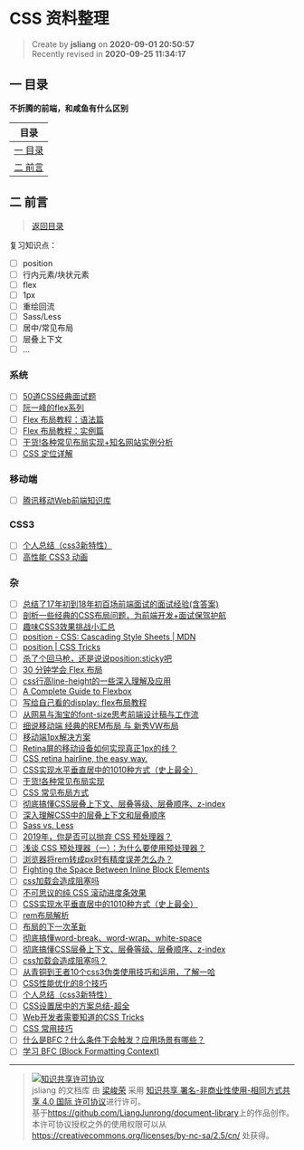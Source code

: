 CSS 资料整理
===

> Create by **jsliang** on **2020-09-01 20:50:57**  
> Recently revised in **2020-09-25 11:34:17**

## <a name="chapter-one" id="chapter-one"></a>一 目录

**不折腾的前端，和咸鱼有什么区别**

| 目录 |
| --- |
| [一 目录](#chapter-one) |
| <a name="catalog-chapter-two" id="catalog-chapter-two"></a>[二 前言](#chapter-two) |

## <a name="chapter-two" id="chapter-two"></a>二 前言

> [返回目录](#chapter-one)

复习知识点：

* [ ] position
* [ ] 行内元素/块状元素
* [ ] flex
* [ ] 1px
* [ ] 重绘回流
* [ ] Sass/Less
* [ ] 居中/常见布局
* [ ] 层叠上下文
* [ ] ...

### 系统

* [ ] [50道CSS经典面试题](https://segmentfault.com/a/1190000013325778)
* [ ] [阮一峰的flex系列](https://www.ruanyifeng.com/blog/2015/07/flex-grammar.html)
* [ ] [Flex 布局教程：语法篇](http://www.ruanyifeng.com/blog/2015/07/flex-grammar.html)
* [ ] [Flex 布局教程：实例篇](http://www.ruanyifeng.com/blog/2015/07/flex-examples.html)
* [ ] [干货!各种常见布局实现+知名网站实例分析](https://juejin.im/post/6844903574929932301)
* [ ] [CSS 定位详解](http://www.ruanyifeng.com/blog/2019/11/css-position.html)

### 移动端

* [ ] [腾讯移动Web前端知识库](https://github.com/hoosin/mobile-web-favorites)

### CSS3

* [ ] [个人总结（css3新特性）](https://juejin.im/post/6844903518520901639)
* [ ] [高性能 CSS3 动画](https://github.com/AlloyTeam/Mars/blob/master/performance/high-performance-css3-animation.md)

### 杂

* [ ] [总结了17年初到18年初百场前端面试的面试经验(含答案)](https://juejin.im/post/6844903636271644680)
* [ ] [剖析一些经典的CSS布局问题，为前端开发+面试保驾护航](https://juejin.im/post/6844903962529759239)
*  [ ] [趣味CSS3效果挑战小汇总]([https://link](https://juejin.im/post/6844903896473665550))
*  [ ] [position - CSS: Cascading Style Sheets | MDN](https://developer.mozilla.org/en-US/docs/Web/CSS/position)
*  [ ] [position | CSS Tricks](https://css-tricks.com/almanac/properties/p/position/)
*  [ ] [杀了个回马枪，还是说说position:sticky吧](https://www.zhangxinxu.com/wordpress/2018/12/css-position-sticky/)
*  [ ] [30 分钟学会 Flex 布局](https://zhuanlan.zhihu.com/p/25303493)
*  [ ] [css行高line-height的一些深入理解及应用](https://www.zhangxinxu.com/wordpress/2009/11/css%E8%A1%8C%E9%AB%98line-height%E7%9A%84%E4%B8%80%E4%BA%9B%E6%B7%B1%E5%85%A5%E7%90%86%E8%A7%A3%E5%8F%8A%E5%BA%94%E7%94%A8/)
*  [ ] [A Complete Guide to Flexbox](https://css-tricks.com/snippets/css/a-guide-to-flexbox/)
*  [ ] [写给自己看的display: flex布局教程](https://www.zhangxinxu.com/wordpress/2018/10/display-flex-css3-css/)
*  [ ] [从网易与淘宝的font-size思考前端设计稿与工作流](https://www.cnblogs.com/lyzg/p/4877277.html)
*  [ ] [细说移动端 经典的REM布局 与 新秀VW布局](https://cloud.tencent.com/developer/article/1352187)
*  [ ] [移动端1px解决方案](https://juejin.im/post/5d19b729f265da1bb2774865)
*  [ ] [Retina屏的移动设备如何实现真正1px的线？](https://jinlong.github.io/2015/05/24/css-retina-hairlines/)
*  [ ] [CSS retina hairline, the easy way.](http://dieulot.net/css-retina-hairline)
*  [ ] [CSS实现水平垂直居中的1010种方式（史上最全）](https://juejin.im/post/5b9a4477f265da0ad82bf921)
*  [ ] [干货!各种常见布局实现](https://juejin.im/post/5aa252ac518825558001d5de)
*  [ ] [CSS 常见布局方式](https://juejin.im/post/599970f4518825243a78b9d5)
*  [ ] [彻底搞懂CSS层叠上下文、层叠等级、层叠顺序、z-index](https://juejin.im/post/5b876f86518825431079ddd6)
*  [ ] [深入理解CSS中的层叠上下文和层叠顺序](https://www.zhangxinxu.com/wordpress/2016/01/understand-css-stacking-context-order-z-index/)
*  [ ] [Sass vs. Less](https://css-tricks.com/sass-vs-less/)
*  [ ] [2019年，你是否可以抛弃 CSS 预处理器？](https://aotu.io/notes/2019/10/29/css-preprocessor/index.html)
*  [ ] [浅谈 CSS 预处理器（一）：为什么要使用预处理器？](https://github.com/cssmagic/blog/issues/73)
*  [ ] [浏览器将rem转成px时有精度误差怎么办？](https://www.zhihu.com/question/264372456)
*  [ ] [Fighting the Space Between Inline Block Elements](https://css-tricks.com/fighting-the-space-between-inline-block-elements/)
*  [ ] [css加载会造成阻塞吗](https://segmentfault.com/a/1190000018130499)
*  [ ] [不可思议的纯 CSS 滚动进度条效果](https://juejin.im/post/6844903758074216462)
*  [ ] [CSS实现水平垂直居中的1010种方式（史上最全）](https://juejin.im/post/6844903679242305544)
*  [ ] [rem布局解析](https://juejin.im/post/6844903671143088136)
*  [ ] [布局的下一次革新](https://juejin.im/post/6844903666374148103)
*  [ ] [彻底搞懂word-break、word-wrap、white-space](https://juejin.im/post/6844903667863126030)
*  [ ] [彻底搞懂CSS层叠上下文、层叠等级、层叠顺序、z-index](https://juejin.im/post/6844903667175260174)
*  [ ] [css加载会造成阻塞吗？](https://juejin.im/post/6844903667733118983?utm_source=gold_browser_extension)
*  [ ] [从青铜到王者10个css3伪类使用技巧和运用，了解一哈](https://juejin.im/post/6844903654756089864)
*  [ ] [CSS性能优化的8个技巧](https://juejin.im/post/6844903649605320711?utm_source=gold_browser_extension)
*  [ ] [个人总结（css3新特性）](https://juejin.im/post/6844903518520901639)
*  [ ] [CSS设置居中的方案总结-超全](https://juejin.im/post/6844903560879013901)
*  [ ] [Web开发者需要知道的CSS Tricks](https://juejin.im/post/6844903576561516558)
*  [ ] [CSS 常用技巧](https://juejin.im/post/6844903619909648398)
*  [ ] [什么是BFC？什么条件下会触发？应用场景有哪些？](http://47.98.159.95/my_blog/css/008.html)
*  [ ] [学习 BFC (Block Formatting Context)](https://juejin.im/post/6844903495108132877)

---

> <a rel="license" href="http://creativecommons.org/licenses/by-nc-sa/4.0/"><img alt="知识共享许可协议" style="border-width:0" src="https://i.creativecommons.org/l/by-nc-sa/4.0/88x31.png" /></a><br /><span xmlns:dct="http://purl.org/dc/terms/" property="dct:title">jsliang 的文档库</span> 由 <a xmlns:cc="http://creativecommons.org/ns#" href="https://github.com/LiangJunrong/document-library" property="cc:attributionName" rel="cc:attributionURL">梁峻荣</a> 采用 <a rel="license" href="http://creativecommons.org/licenses/by-nc-sa/4.0/">知识共享 署名-非商业性使用-相同方式共享 4.0 国际 许可协议</a>进行许可。<br />基于<a xmlns:dct="http://purl.org/dc/terms/" href="https://github.com/LiangJunrong/document-library" rel="dct:source">https://github.com/LiangJunrong/document-library</a>上的作品创作。<br />本许可协议授权之外的使用权限可以从 <a xmlns:cc="http://creativecommons.org/ns#" href="https://creativecommons.org/licenses/by-nc-sa/2.5/cn/" rel="cc:morePermissions">https://creativecommons.org/licenses/by-nc-sa/2.5/cn/</a> 处获得。